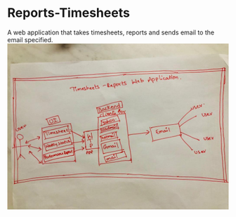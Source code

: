 # Reports-Timesheets
A web application that takes timesheets, reports and sends email to the email specified.
![Reports-Timesheets-Architecture](https://github.com/RaghavaGopaluni/Reports-Timesheets/blob/master/Reports-Timesheets-Architecture.jpeg)
